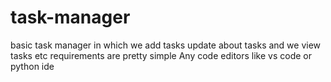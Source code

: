 # task-manager
basic task manager in which we add tasks update about tasks and we view tasks etc
requirements are pretty simple
Any code editors like vs code or python ide
